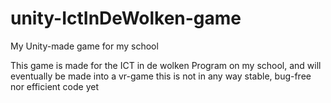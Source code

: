 # unity-IctInDeWolken-game
My Unity-made game for my school

This game is made for the ICT in de wolken Program on my school, and will eventually be made into a vr-game
this is not in any way stable, bug-free nor efficient code yet
